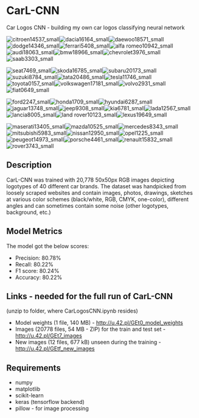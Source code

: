 # CarL-CNN
Car Logos CNN - building my own car logos classifying neural network

![citroen14537_small](https://user-images.githubusercontent.com/23619663/31866775-e5147638-b784-11e7-9961-e5bc89d12905.jpg)![dacia16164_small](https://user-images.githubusercontent.com/23619663/31866776-e52eae54-b784-11e7-8c4c-cfc8f21561b7.jpg)![daewoo18571_small](https://user-images.githubusercontent.com/23619663/31866777-e547f850-b784-11e7-8ea7-9806c0f9394c.jpg)![dodge14346_small](https://user-images.githubusercontent.com/23619663/31866778-e5622568-b784-11e7-806d-966bb5097915.jpg)![ferrari5408_small](https://user-images.githubusercontent.com/23619663/31866779-e57b7702-b784-11e7-8509-216493d3f73a.jpg)![alfa romeo10942_small](https://user-images.githubusercontent.com/23619663/31866780-e5a85876-b784-11e7-860c-0abd48073761.jpg)![audi18063_small](https://user-images.githubusercontent.com/23619663/31866781-e5c00f34-b784-11e7-9880-46be694f01bb.jpg)![bmw18966_small](https://user-images.githubusercontent.com/23619663/31866782-e5d79a00-b784-11e7-97ed-5d17c90c61ac.jpg)![chevrolet3976_small](https://user-images.githubusercontent.com/23619663/31866783-e5efaf1e-b784-11e7-90f2-3a1c11950a67.jpg)![saab3303_small](https://user-images.githubusercontent.com/23619663/31866841-cef1e40c-b785-11e7-9ef4-1462d2302880.jpg)

![seat7469_small](https://user-images.githubusercontent.com/23619663/31866842-cf0c09fe-b785-11e7-8326-83a0c44bce36.jpg)![skoda16785_small](https://user-images.githubusercontent.com/23619663/31866843-cf2478b8-b785-11e7-9dc6-ec8250680486.jpg)![subaru20173_small](https://user-images.githubusercontent.com/23619663/31866844-cf3e61ce-b785-11e7-8db7-95a25a7c92e5.jpg)![suzuki8784_small](https://user-images.githubusercontent.com/23619663/31866845-cf57cc9a-b785-11e7-8087-7f3ba9c5c98f.jpg)![tata20486_small](https://user-images.githubusercontent.com/23619663/31866846-cf82d2d2-b785-11e7-8c91-6be8ee87d2bc.jpg)![tesla11746_small](https://user-images.githubusercontent.com/23619663/31866847-cf9a8800-b785-11e7-9fb9-1fcede8ce210.jpg)![toyota0157_small](https://user-images.githubusercontent.com/23619663/31866848-cfb2ac8c-b785-11e7-8e4e-2677a387aa06.jpg)![volkswagen17181_small](https://user-images.githubusercontent.com/23619663/31866849-cfcae8b0-b785-11e7-9a3f-157b1be66978.jpg)![volvo2931_small](https://user-images.githubusercontent.com/23619663/31866850-cfe4fb60-b785-11e7-8bd2-b14831013d53.jpg)![fiat0649_small](https://user-images.githubusercontent.com/23619663/31866851-cffd6114-b785-11e7-88ea-70f1ddd9cdd1.jpg)

![ford2247_small](https://user-images.githubusercontent.com/23619663/31866852-d0183dfe-b785-11e7-8529-5737fe0f2a76.jpg)![honda1709_small](https://user-images.githubusercontent.com/23619663/31866853-d0336052-b785-11e7-8d16-98c777796803.jpg)![hyundai6287_small](https://user-images.githubusercontent.com/23619663/31866854-d04fe510-b785-11e7-9e5c-f0c4b883f9c8.jpg)![jaguar13748_small](https://user-images.githubusercontent.com/23619663/31866855-d06b732a-b785-11e7-9bae-ba0c3285fbf5.jpg)![jeep9308_small](https://user-images.githubusercontent.com/23619663/31866856-d086a712-b785-11e7-8ece-10af63d04d74.jpg)![kia6781_small](https://user-images.githubusercontent.com/23619663/31866858-d0a46db0-b785-11e7-9236-fd808f7a322a.jpg)![lada12567_small](https://user-images.githubusercontent.com/23619663/31866859-d0bc4f2a-b785-11e7-8387-ed244624bc63.jpg)![lancia8005_small](https://user-images.githubusercontent.com/23619663/31866860-d0d7ef6e-b785-11e7-8d0a-91f20670260b.jpg)![land rover10123_small](https://user-images.githubusercontent.com/23619663/31866861-d0f0d20e-b785-11e7-8f8d-ca3f5576479d.jpg)![lexus19649_small](https://user-images.githubusercontent.com/23619663/31866862-d10b8086-b785-11e7-9588-d5decd8ac9f5.jpg)

![maserati13405_small](https://user-images.githubusercontent.com/23619663/31866863-d1268516-b785-11e7-84d1-1576dae03c6f.jpg)![mazda10525_small](https://user-images.githubusercontent.com/23619663/31866864-d1411a0c-b785-11e7-83e7-1c22de05163f.jpg)![mercedes8343_small](https://user-images.githubusercontent.com/23619663/31866865-d15892e0-b785-11e7-87aa-3dd73ea16222.jpg)![mitsubishi5983_small](https://user-images.githubusercontent.com/23619663/31866866-d16fd540-b785-11e7-85cc-37aeea08d523.jpg)![nissan12950_small](https://user-images.githubusercontent.com/23619663/31866867-d189f308-b785-11e7-808d-90800e4ae26f.jpg)![opel1225_small](https://user-images.githubusercontent.com/23619663/31866868-d1a48ba0-b785-11e7-884e-0bba83bb14a2.jpg)![peugeot14973_small](https://user-images.githubusercontent.com/23619663/31866869-d1bfe972-b785-11e7-8d18-dac9522af324.jpg)![porsche4461_small](https://user-images.githubusercontent.com/23619663/31866870-d1d975e0-b785-11e7-9837-dbf3cd59ecbd.jpg)![renault15832_small](https://user-images.githubusercontent.com/23619663/31866871-d1f3acb2-b785-11e7-843f-5a0abf9e935c.jpg)![rover3743_small](https://user-images.githubusercontent.com/23619663/31866872-d20ffaac-b785-11e7-8227-2b22f71e2839.jpg)

## Description
CarL-CNN was trained with 20,778 50x50px RGB images depicting logotypes of 40 different car brands. The dataset was handpicked from loosely scraped websites and contain images, photos, drawings, sketches at various color schemes (black/white, RGB, CMYK, one-color), different angles and can sometimes contain some noise (other logotypes, background, etc.)

## Model Metrics
The model got the below scores:
- Precision: 80.78%
- Recall: 80.22%
- F1 score: 80.24%
- Accuracy: 80.22%

## Links - needed for the full run of CarL-CNN
(unzip to folder, where CarLogosCNN.ipynb resides)

- Model weights (1 file, 140 MB) - http://u.42.pl/GEt0_model_weights
- Images (20778 files, 54 MB - ZIP) for the train and test set - http://u.42.pl/GEt7_images
- New images (12 files, 677 kB) unseen during the training - http://u.42.pl/GEtf_new_images

## Requirements
- numpy
- matplotlib
- scikit-learn
- keras (tensorflow backend)
- pillow - for image processing
